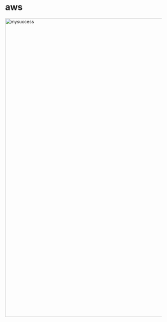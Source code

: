 # aws

<img width="960" alt="mysuccess" src="https://github.com/Simrankhott/aws/assets/91006102/b8bb238b-4c02-4b03-9bee-0205362b7baa">

